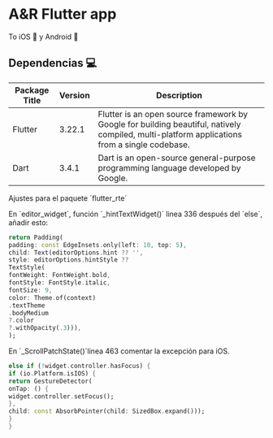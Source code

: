 # A&R Flutter app

To iOS 📱 y Android 🤖

## Dependencias 💻

| Package Title | Version | Description                                                                                                                                  |
| ------------- | ------- | -------------------------------------------------------------------------------------------------------------------------------------------- |
| Flutter       | 3.22.1  | Flutter is an open source framework by Google for building beautiful, natively compiled, multi-platform applications from a single codebase. |
| Dart          | 3.4.1   | Dart is an open-source general-purpose programming language developed by Google.                                                             |

Ajustes para el paquete ´flutter_rte´

En ´editor_widget´, función ´_hintTextWidget()´ linea 336 después del ´else´, añadir esto:

```Dart
return Padding(
padding: const EdgeInsets.only(left: 10, top: 5),
child: Text(editorOptions.hint ?? '',
style: editorOptions.hintStyle ??
TextStyle(
fontWeight: FontWeight.bold,
fontStyle: FontStyle.italic,
fontSize: 9,
color: Theme.of(context)
.textTheme
.bodyMedium
?.color
?.withOpacity(.3))),
);
```

En ´_ScrollPatchState()´linea 463 comentar la excepción para iOS.

```Dart
else if (!widget.controller.hasFocus) {
if (io.Platform.isIOS) {
return GestureDetector(
onTap: () {
widget.controller.setFocus();
},
child: const AbsorbPointer(child: SizedBox.expand()));
}
}
```

